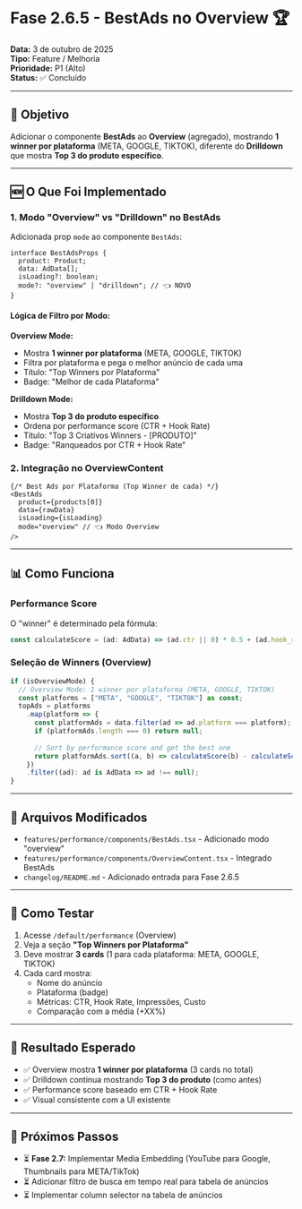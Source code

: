 # Fase 2.6.5 - BestAds no Overview 🏆

**Data:** 3 de outubro de 2025  
**Tipo:** Feature / Melhoria  
**Prioridade:** P1 (Alto)  
**Status:** ✅ Concluído

---

## 🎯 Objetivo

Adicionar o componente **BestAds** ao **Overview** (agregado), mostrando **1 winner por plataforma** (META, GOOGLE, TIKTOK), diferente do **Drilldown** que mostra **Top 3 do produto específico**.

---

## 🆕 O Que Foi Implementado

### 1. **Modo "Overview" vs "Drilldown" no BestAds**

Adicionada prop `mode` ao componente `BestAds`:

```tsx
interface BestAdsProps {
  product: Product;
  data: AdData[];
  isLoading?: boolean;
  mode?: "overview" | "drilldown"; // 👈 NOVO
}
```

#### Lógica de Filtro por Modo:

**Overview Mode:**
- Mostra **1 winner por plataforma** (META, GOOGLE, TIKTOK)
- Filtra por plataforma e pega o melhor anúncio de cada uma
- Título: "Top Winners por Plataforma"
- Badge: "Melhor de cada Plataforma"

**Drilldown Mode:**
- Mostra **Top 3 do produto específico**
- Ordena por performance score (CTR + Hook Rate)
- Título: "Top 3 Criativos Winners - [PRODUTO]"
- Badge: "Ranqueados por CTR + Hook Rate"

### 2. **Integração no OverviewContent**

```tsx
{/* Best Ads por Plataforma (Top Winner de cada) */}
<BestAds 
  product={products[0]} 
  data={rawData} 
  isLoading={isLoading}
  mode="overview" // 👈 Modo Overview
/>
```

---

## 📊 Como Funciona

### Performance Score

O "winner" é determinado pela fórmula:

```typescript
const calculateScore = (ad: AdData) => (ad.ctr || 0) * 0.5 + (ad.hook_rate || 0) * 0.5;
```

### Seleção de Winners (Overview)

```typescript
if (isOverviewMode) {
  // Overview Mode: 1 winner por plataforma (META, GOOGLE, TIKTOK)
  const platforms = ["META", "GOOGLE", "TIKTOK"] as const;
  topAds = platforms
    .map(platform => {
      const platformAds = data.filter(ad => ad.platform === platform);
      if (platformAds.length === 0) return null;
      
      // Sort by performance score and get the best one
      return platformAds.sort((a, b) => calculateScore(b) - calculateScore(a))[0];
    })
    .filter((ad): ad is AdData => ad !== null);
}
```

---

## 📝 Arquivos Modificados

- `features/performance/components/BestAds.tsx` - Adicionado modo "overview"
- `features/performance/components/OverviewContent.tsx` - Integrado BestAds
- `changelog/README.md` - Adicionado entrada para Fase 2.6.5

---

## 🧪 Como Testar

1. Acesse `/default/performance` (Overview)
2. Veja a seção **"Top Winners por Plataforma"**
3. Deve mostrar **3 cards** (1 para cada plataforma: META, GOOGLE, TIKTOK)
4. Cada card mostra:
   - Nome do anúncio
   - Plataforma (badge)
   - Métricas: CTR, Hook Rate, Impressões, Custo
   - Comparação com a média (+XX%)

---

## 🎯 Resultado Esperado

- ✅ Overview mostra **1 winner por plataforma** (3 cards no total)
- ✅ Drilldown continua mostrando **Top 3 do produto** (como antes)
- ✅ Performance score baseado em CTR + Hook Rate
- ✅ Visual consistente com a UI existente

---

## 🔄 Próximos Passos

- ⏳ **Fase 2.7:** Implementar Media Embedding (YouTube para Google, Thumbnails para META/TikTok)
- ⏳ Adicionar filtro de busca em tempo real para tabela de anúncios
- ⏳ Implementar column selector na tabela de anúncios




